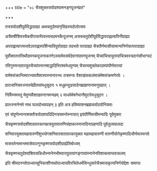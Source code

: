 +++
title = "०८ चैत्रशुक्लत्रयोदश्यामनङ्गपूजनंव्रतं"

+++

तत्रत्रयोदशीपूर्वविद्धाग्राह्या अथचतुर्दश्यांनृसिंहस्यदोलोत्सवः

अत्रैवश्रीशिवस्यैकवीरायाभैरवस्यचदमनकैःपूजनम् अत्रचचतुर्दशीपूर्वविद्धापराह्नव्यापिनीग्राह्या

अपराह्णव्याप्त्यभावेऽपराह्णस्पर्शिन्यापिपूर्वाग्राह्या तदभावे पराग्राह्या चैत्रपौर्णमासीसामान्यनिर्णयात्पराग्राह्या

पूर्वोक्ततत्तत्तिथौदमनकपूजनाकरणेऽस्यामेवसर्वदेवानांदमनपूजनम् चैत्र्यांचित्रायुतायांचित्रवस्त्रदानंसौभाग्यदं

रविगुरुमन्दवारयुतचैत्र्यांस्नानश्राद्धादिभिरश्वमेधपुण्यम् चैत्रस्यशुक्लेकादश्यांपौर्णमास्यां

वामेषसंक्रान्तिमारभ्यवावैशास्वस्नानारभ्भः तत्रमन्त्रः वैशाखंसकलंमासंमेषसंक्रमणेरवेः ।

प्रातःसनियमःस्नास्येप्रीतयांमधुसूदनः १ मधुहन्तुःप्रसादेनब्राह्मणानामनुग्रहात् ।

निर्विघ्नमस्तु मेपुण्यंवैशाखस्नानमन्वहम् २ माधवेमेषगेभानौमुरारेमधुसूदन ।

प्रातःस्नानेनमे नाथ फलदोभवपाहन् ३ इति अत्र हविष्याशनब्रह्मचर्यादयोनियमाः

एवं संपूर्णस्नानाशक्तौत्रयोदशयदिदिनत्रयमन्तेस्नायात् इयंपौर्णिमासीमन्वादिः पूर्वमुक्ता

चैत्रकृष्णत्रयोदशीशततारकानक्षत्रयुतावारुणिसंज्ञकास्नानादिनाग्रहणादि पूर्वतुल्यफलदा

शनिवारयुक्तामहावारुणीशुभयोगशनिवारशततारकायुक्ता महामहावारुणी वारुणीयोगेकृष्णादिःपौर्णमास्यन्तो

मासस्तेनामान्तमासेफाल्गुनकृष्णत्रयोदशीग्राह्येतिबोध्यम्

चैत्रकृष्णचतुर्दश्यांशिवसन्निधौस्नानेनभौमवारयुतायांगङ्गायांस्नानेनपिशाचत्वाभावःफलम्

इति श्रीमदनन्तोपाध्याय्सूनिकाशीनाथोपाध्यायविरचितेधर्मसिन्धुसारेचैत्रमासकृत्यनिर्णयोद्देशः समाप्तः
